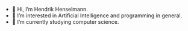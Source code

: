 - 👋 Hi, I’m Hendrik Henselmann.
- 👀 I’m interested in Artificial Intelligence and programming in general.
- 🌱 I’m currently studying computer science.
